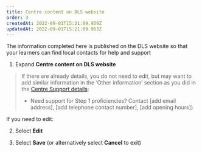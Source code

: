 ```yaml
---
title: Centre content on DLS website​
order: 3
createdAt: 2022-09-01T15:21:09.959Z
updatedAt: 2022-09-01T15:21:09.963Z
---
```

The information completed here is published on the DLS website so that your learners can find local contacts for help and support​

1. Expand **Centre content on DLS website​**

> If there are already details, you do not need to edit, but may want to add similar information in the ‘Other information’ section as you did in the [Centre Support details](edit-centre-details):​
>
> - Need support for Step 1 proficiencies? Contact [add email address], [add telephone contact number], [add opening hours])​

If you need to edit:​

2. Select **Edit** ​

3. Select **Save** (or alternatively select **Cancel** to exit)​

